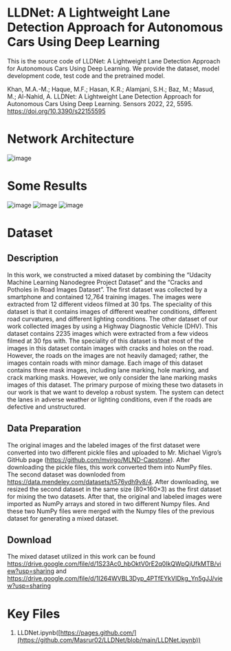 # LLDNet: A Lightweight Lane Detection Approach for Autonomous Cars Using Deep Learning

This is the source code of LLDNet: A Lightweight Lane Detection Approach for Autonomous Cars Using Deep Learning. We provide the dataset, model development code, test code and the pretrained model.

Khan, M.A.-M.; Haque, M.F.; Hasan, K.R.; Alamjani, S.H.; Baz, M.; Masud, M.; Al-Nahid, A. LLDNet: A Lightweight Lane Detection Approach for Autonomous Cars Using Deep Learning. Sensors 2022, 22, 5595. https://doi.org/10.3390/s22155595

# Network Architecture
![image](https://user-images.githubusercontent.com/33350185/181172871-77060790-4437-44c9-ba26-d88ee953e114.png)

# Some Results
![image](https://user-images.githubusercontent.com/33350185/181173323-d740d99e-29f1-4bad-946c-57e10f17db11.png)
![image](https://user-images.githubusercontent.com/33350185/181174138-31ac678a-080f-44eb-9ad0-2b0dac4efcb7.png)
![image](https://user-images.githubusercontent.com/33350185/181174183-7788e669-e02e-4215-b771-9319c78a31fe.png)

# Dataset
## Description 
In this work, we constructed a mixed dataset by combining the “Udacity Machine Learning Nanodegree Project Dataset” and the “Cracks and Potholes in Road Images Dataset”. The first dataset was collected by a smartphone and contained 12,764 training images. The images were extracted from 12 different videos filmed at 30 fps. The speciality of this dataset is that it contains images of different weather conditions, different road curvatures, and different lighting conditions. The other dataset of our work collected images by using a Highway Diagnostic Vehicle (DHV). This dataset contains 2235 images which were extracted from a few videos filmed at 30 fps with. The speciality of this dataset is that most of the images in this dataset contain images with cracks and holes on the road. However, the roads on the images are not heavily damaged; rather, the images contain roads with minor damage. Each image of this dataset contains three mask images, including lane marking, hole marking, and crack marking masks. However, we only consider the lane marking masks images of this dataset. The primary purpose of mixing these two datasets in our work is that we want to develop a robust system. The system can detect the lanes in adverse weather or lighting conditions, even if the roads are defective and unstructured.

## Data Preparation
The original images and the labeled images of the first dataset were converted into two different pickle files and uploaded to Mr. Michael Vigro’s GitHub page (https://github.com/mvirgo/MLND-Capstone). After downloading the pickle files, this work converted them into NumPy files. The second dataset was downloded from https://data.mendeley.com/datasets/t576ydh9v8/4. After downloading, we resized the second dataset in the same size (80×160×3) as the first dataset for mixing the two datasets. After that, the original and labeled images were imported as NumPy arrays and stored in two different Numpy files. And these two NumPy files were merged with the Numpy files of the previous dataset for generating a mixed dataset.

## Download
The mixed dataset utilized in this work can be found https://drive.google.com/file/d/1S23Ac0_hbOktV0rE2q0IkQWpQjUfkMTB/view?usp=sharing 
and https://drive.google.com/file/d/1I264WVBL3Dyp_4PTfEYkVIDkg_Yn5gJJ/view?usp=sharing

# Key Files
1. LLDNet.ipynb([https://pages.github.com/](https://github.com/Masrur02/LLDNet/blob/main/LLDNet.ipynb))

